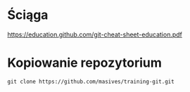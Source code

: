 # Ściąga

https://education.github.com/git-cheat-sheet-education.pdf

# Kopiowanie repozytorium

`git clone https://github.com/masives/training-git.git`
